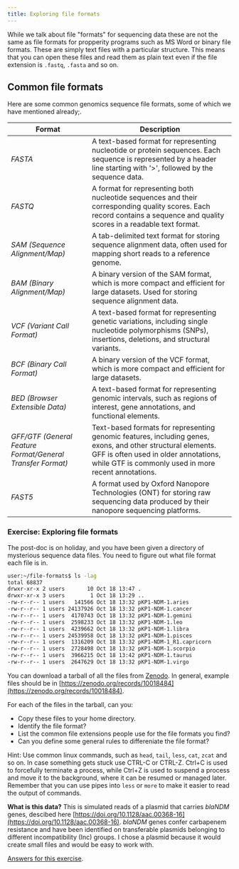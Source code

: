 ```yaml
---
title: Exploring file formats
---
```


While we talk about file "formats" for sequencing data these are not the same as file formats for propperity programs such as MS Word or binary file formats. These are simply text files with a particular structure. This means that you can open these files and read them as plain text even if the file extension is `.fastq`, `.fasta` and so on. 

## Common file formats

Here are some common genomics sequence file formats, some of which we have mentioned already;. 

| Format               | Description                                            |
|----------------------|--------------------------------------------------------|
| _FASTA_                | A text-based format for representing nucleotide or protein sequences. Each sequence is represented by a header line starting with '>', followed by the sequence data.       |
| _FASTQ_                | A format for representing both nucleotide sequences and their corresponding quality scores. Each record contains a sequence and quality scores in a readable text format.        |
| _SAM (Sequence Alignment/Map)_ | A tab-delimited text format for storing sequence alignment data, often used for mapping short reads to a reference genome.      |
| _BAM (Binary Alignment/Map)_ | A binary version of the SAM format, which is more compact and efficient for large datasets. Used for storing sequence alignment data.        |
| _VCF (Variant Call Format)_ | A text-based format for representing genetic variations, including single nucleotide polymorphisms (SNPs), insertions, deletions, and structural variants.        |
| _BCF (Binary Call Format)_ |  A binary version of the VCF format, which is more compact and efficient for large datasets.        |
| _BED (Browser Extensible Data)_ | A text-based format for representing genomic intervals, such as regions of interest, gene annotations, and functional elements.        |
| _GFF/GTF (General Feature Format/General Transfer Format)_ | Text-based formats for representing genomic features, including genes, exons, and other structural elements. GFF is often used in older annotations, while GTF is commonly used in more recent annotations.   |
| _FAST5_               | A format used by Oxford Nanopore Technologies (ONT) for storing raw sequencing data produced by their nanopore sequencing platforms. |


### Exercise: Exploring file formats

The post-doc is on holiday, and you have been given a directory of mysterious sequence data files. You need to figure out what file format each file is in.

```bash
user:~/file-formats$ ls -lag 
total 68837
drwxr-xr-x 2 users       10 Oct 18 13:47 .
drwxr-xr-x 3 users        1 Oct 18 13:29 ..
-rw-r--r-- 1 users   141566 Oct 18 13:32 pKP1-NDM-1.aries
-rw-r--r-- 1 users 24137926 Oct 18 13:32 pKP1-NDM-1.cancer
-rw-r--r-- 1 users  4170743 Oct 18 13:32 pKP1-NDM-1.gemini
-rw-r--r-- 1 users  2598233 Oct 18 13:32 pKP1-NDM-1.leo
-rw-r--r-- 1 users  4239662 Oct 18 13:32 pKP1-NDM-1.libra
-rw-r--r-- 1 users 24539958 Oct 18 13:32 pKP1-NDM-1.pisces
-rw-r--r-- 1 users  1316209 Oct 18 13:32 pKP1-NDM-1_R1.capricorn
-rw-r--r-- 1 users  2728498 Oct 18 13:32 pKP1-NDM-1.scorpio
-rw-r--r-- 1 users  3966215 Oct 18 13:42 pKP1-NDM-1.taurus
-rw-r--r-- 1 users  2647629 Oct 18 13:32 pKP1-NDM-1.virgo
```

You can download a tarball of all the files from [Zenodo](https://zenodo.org/records/10018484/files/file-format-mystery.tar.gz?download=1). In general, example files should be in [https://zenodo.org/records/10018484](https://zenodo.org/records/10018484).

For each of the files in the tarball, can you:

* Copy these files to your home directory. 
* Identify the file format?
* List the common file extensions people use for the file formats you find?
* Can you define some general rules to differeniate the file format?

Hint: Use common linux commands, such as `head`, `tail`, `less`, `cat`, `zcat` and so on. In case something gets stuck use CTRL-C or CTRL-Z. Ctrl+C is used to forcefully terminate a process, while Ctrl+Z is used to suspend a process and move it to the background, where it can be resumed or managed later. Remember that you can use pipes into `less` or `more` to make it easier to read the output of commands.

**What is this data?** This is simulated reads of a plasmid that carries _blaNDM_ genes, descibed here [https://doi.org/10.1128/aac.00368-16](https://doi.org/10.1128/aac.00368-16). _blaNDM_ genes confer carbapenem resistance and have been identified on transferable plasmids belonging to different incompatibility (Inc) groups. I chose a plasmid because it would create small files and would be easy to work with.

[Answers for this exercise](/exercise-answers/file-formats-answers).
